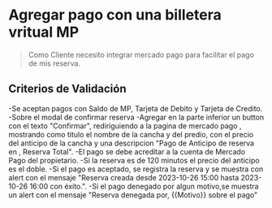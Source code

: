 # Agregar pago con una billetera vritual MP
> Como Cliente
necesito integrar mercado pago
para facilitar el pago de mis reserva.

## Criterios de Validación
-Se aceptan pagos con Saldo de MP, Tarjeta de Debito y Tarjeta de Credito.
-Sobre el modal de confirmar reserva
-Agregar en la parte inferior un button con el texto "Confirmar",
rediriguiendo a la pagina de mercado pago , mostrando como titulo el nombre de la cancha y del predio, con el precio del anticipo de la cancha y una descripcion 
"Pago de Anticipo de reserva en , Reserva Total".
-El pago se debe acreditar a la cuenta de Mercado Pago del propietario.
-Si la reserva es de 120 minutos el precio del  anticipo es el doble.
-Si el pago es aceptado, se registra la reserva y se muestra con alert con el mensaje "Reserva creada desde 2023-10-26 15:00 hasta 2023-10-26 16:00 con éxito.".
-Si el pago denegado por algun motivo,se muestra un alert con el mensaje 
"Reserva denegada por, {{Motivo}} sobre el pago"
